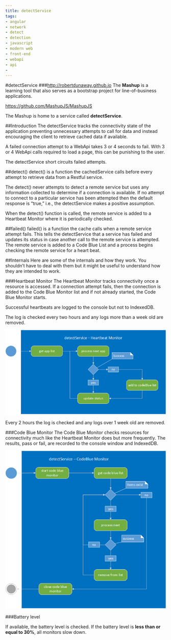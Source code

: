 ```yaml
---
title: detectService
tags: 
- angular
- network
- detect
- detection
- javascript
- modern web
- front-end
- webapi
- api
- 
---
```


#detectService
###http://robertdunaway.github.io
The **Mashup** is a learning tool that also serves as a bootstrap project for line-of-business applications.

https://github.com/MashupJS/MashupJS

The Mashup is home to a service called **detectService**.

##Introduction
The detectService tracks the connectivity state of the application preventing unnecessary attempts to call for data and instead encouraging the client to retrieve cached data if available.

A failed connection attempt to a WebApi takes 3 or 4 seconds to fail. With 3 or 4 WebApi calls required to load a page, this can be punishing to the user.

The detectService short circuits failed attempts.



##detect()
detect() is a function the cachedService calls before every attempt to retrieve data from a Restful service.

The detect() never attempts to detect a remote service but uses any information collected to determine if a connection is available. If no attempt to connect to a particular service has been attempted then the default response is “true,” i.e., the detectService makes a positive assumption.

When the detect() function is called, the remote service is added to a Heartbeat Monitor where it is periodically checked.


##failed()
failed() is a function the cache calls when a remote service attempt fails. This tells the detectService that a service has failed and updates its status in case another call to the remote service is attempted. The remote service is added to a Code Blue List and a process begins checking the remote service for a heart beat.

##Internals
Here are some of the internals and how they work. You shouldn’t have to deal with them but it might be useful to understand how they are intended to work.

###Heartbeat Monitor
The Heartbeat Monitor tracks connectivity once a resource is accessed. If a connection attempt fails, then the connection is added to the Code Blue Monitor list and if not already started, the Code Blue Monitor starts.

Successful heartbeats are logged to the console but not to IndexedDB.

The log is checked every two hours and any logs more than a week old are removed. 


![enter image description here](https://raw.githubusercontent.com/MashupJS/mashupjs.docs/master/docs/mashupCore/services/detectService/detectService%20-%20Heartbeat%20Monitor.png)

Every 2 hours the log is checked and any logs over 1 week old are removed. 

###Code Blue Monitor
The Code Blue Monitor checks resources for connectivity much like the Heartbeat Monitor does but more frequently. The results, pass or fail, are recorded to the console window and IndexedDB.

<img src="https://raw.githubusercontent.com/MashupJS/mashupjs.docs/master/docs/mashupCore/services/detectService/detectService%20-%20CodeBlue%20Monitor.png" />


###Battery level

If available, the battery level is checked. If the battery level is **less than or equal to 30%**, all monitors slow down.

